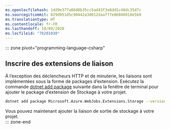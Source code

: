 ```yaml
---
ms.openlocfilehash: 1dd9e377a88d8b35cc5ad43f3e8dd1c48dc35d7c
ms.sourcegitcommit: 829d951d5c90442a38012daaf77e86046018e5b9
ms.translationtype: HT
ms.contentlocale: fr-FR
ms.lasthandoff: 10/09/2020
ms.locfileid: "78201030"
---
```

::: zone pivot="programming-language-csharp"  
## <a name="register-binding-extensions"></a>Inscrire des extensions de liaison

À l’exception des déclencheurs HTTP et de minuterie, les liaisons sont implémentées sous la forme de packages d’extension. Exécutez la commande [dotnet add package](/dotnet/core/tools/dotnet-add-package) suivante dans la fenêtre de terminal pour ajouter le package d’extension de Stockage à votre projet.

```bash
dotnet add package Microsoft.Azure.WebJobs.Extensions.Storage --version 3.0.4
```

Vous pouvez maintenant ajouter la liaison de sortie de stockage à votre projet.  
::: zone-end  
